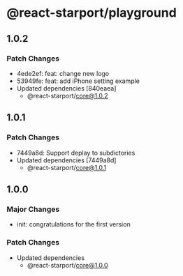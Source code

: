 # @react-starport/playground

## 1.0.2

### Patch Changes

- 4ede2ef: feat: change new logo
- 53949fe: feat: add iPhone setting example
- Updated dependencies [840eaea]
  - @react-starport/core@1.0.2

## 1.0.1

### Patch Changes

- 7449a8d: Support deplay to subdictories
- Updated dependencies [7449a8d]
  - @react-starport/core@1.0.1

## 1.0.0

### Major Changes

- init: congratulations for the first version

### Patch Changes

- Updated dependencies
  - @react-starport/core@1.0.0
